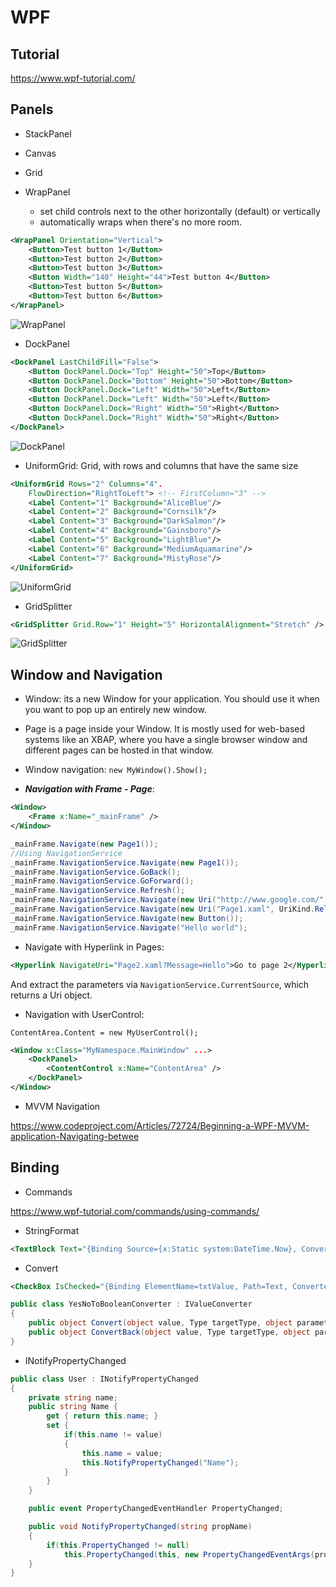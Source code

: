 # WPF

## Tutorial

https://www.wpf-tutorial.com/

## Panels

* StackPanel
* Canvas
* Grid
* WrapPanel

    * set child controls next to the other horizontally (default) or vertically
    * automatically wraps when there's no more room.

```xml
<WrapPanel Orientation="Vertical">
	<Button>Test button 1</Button>
	<Button>Test button 2</Button>
	<Button>Test button 3</Button>
	<Button Width="140" Height="44">Test button 4</Button>
	<Button>Test button 5</Button>
	<Button>Test button 6</Button>
</WrapPanel>
```

![WrapPanel](https://www.wpf-tutorial.com/Images/ArticleImages/1/chapters/panels/wrappanel_vertical_width_and_height.png)

* DockPanel

```xml
<DockPanel LastChildFill="False">
	<Button DockPanel.Dock="Top" Height="50">Top</Button>
	<Button DockPanel.Dock="Bottom" Height="50">Bottom</Button>
	<Button DockPanel.Dock="Left" Width="50">Left</Button>
	<Button DockPanel.Dock="Left" Width="50">Left</Button>
	<Button DockPanel.Dock="Right" Width="50">Right</Button>
	<Button DockPanel.Dock="Right" Width="50">Right</Button>
</DockPanel>
```

![DockPanel](https://www.wpf-tutorial.com/Images/ArticleImages/1/chapters/panels/dockpanel_last_child_fill_disabled.png)

* UniformGrid: Grid, with rows and columns that have the same size

```xml
<UniformGrid Rows="2" Columns="4".
    FlowDirection="RightToLeft"> <!-- FirstColumn="3" -->
    <Label Content="1" Background="AliceBlue"/>
    <Label Content="2" Background="Cornsilk"/>
    <Label Content="3" Background="DarkSalmon"/>
    <Label Content="4" Background="Gainsboro"/>
    <Label Content="5" Background="LightBlue"/>
    <Label Content="6" Background="MediumAquamarine"/>
    <Label Content="7" Background="MistyRose"/>
</UniformGrid>
```

![UniformGrid](https://2000thingswpf.files.wordpress.com/2012/01/469-001.png)

* GridSplitter

```xml
<GridSplitter Grid.Row="1" Height="5" HorizontalAlignment="Stretch" />
```
![GridSplitter](https://www.wpf-tutorial.com/Images/ArticleImages/1/chapters/panels/grid_splitter_horizontal_not_centered.png)

## Window and Navigation

* Window: its a new Window for your application. You should use it when you want to pop up an entirely new window.

* Page is a page inside your Window. It is mostly used for web-based systems like an XBAP, where you have a single browser window and different pages can be hosted in that window.

* Window navigation: `new MyWindow().Show();`

* ***Navigation with Frame - Page***:

```xml
<Window>
    <Frame x:Name="_mainFrame" />
</Window>
```

```csharp
_mainFrame.Navigate(new Page1());
//Using NavigationService
_mainFrame.NavigationService.Navigate(new Page1());
_mainFrame.NavigationService.GoBack();
_mainFrame.NavigationService.GoForward();
_mainFrame.NavigationService.Refresh();
_mainFrame.NavigationService.Navigate(new Uri("http://www.google.com/"));
_mainFrame.NavigationService.Navigate(new Uri("Page1.xaml", UriKind.Relative));
_mainFrame.NavigationService.Navigate(new Button());
_mainFrame.NavigationService.Navigate("Hello world");
```

* Navigate with Hyperlink in Pages:

```xml
<Hyperlink NavigateUri="Page2.xaml?Message=Hello">Go to page 2</Hyperlink>
```

And extract the parameters via `NavigationService.CurrentSource`, which returns a Uri object.

* Navigation with UserControl:

`ContentArea.Content = new MyUserControl();`

```xml
<Window x:Class="MyNamespace.MainWindow" ...>
    <DockPanel>
        <ContentControl x:Name="ContentArea" />
    </DockPanel>
</Window>
```

* MVVM Navigation

https://www.codeproject.com/Articles/72724/Beginning-a-WPF-MVVM-application-Navigating-betwee

## Binding

* Commands

https://www.wpf-tutorial.com/commands/using-commands/

* StringFormat

```xml
<TextBlock Text="{Binding Source={x:Static system:DateTime.Now}, ConverterCulture='ja-JP', StringFormat=Japanese date: {0:D}}" />
```

* Convert

```xml
<CheckBox IsChecked="{Binding ElementName=txtValue, Path=Text, Converter={StaticResource YesNoToBooleanConverter}}" Content="Yes" />
```

```c#
public class YesNoToBooleanConverter : IValueConverter
{
	public object Convert(object value, Type targetType, object parameter, System.Globalization.CultureInfo culture) => true;
	public object ConvertBack(object value, Type targetType, object parameter, System.Globalization.CultureInfo culture) => "yes";
}
```

* INotifyPropertyChanged

```c#
public class User : INotifyPropertyChanged
{
	private string name;
	public string Name {
		get { return this.name; }
		set {
			if(this.name != value)
			{
			    this.name = value;
			    this.NotifyPropertyChanged("Name");
			}
		}
	}

	public event PropertyChangedEventHandler PropertyChanged;

	public void NotifyPropertyChanged(string propName)
	{
		if(this.PropertyChanged != null)
			this.PropertyChanged(this, new PropertyChangedEventArgs(propName));
	}
}
```
